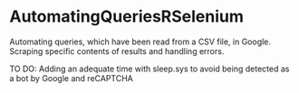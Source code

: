 # AutomatingQueriesRSelenium
Automating queries, which have been read from a CSV file, in Google. Scraping specific contents of results and handling errors.


TO DO: Adding an adequate time with sleep.sys to avoid being detected as a bot by Google and reCAPTCHA
